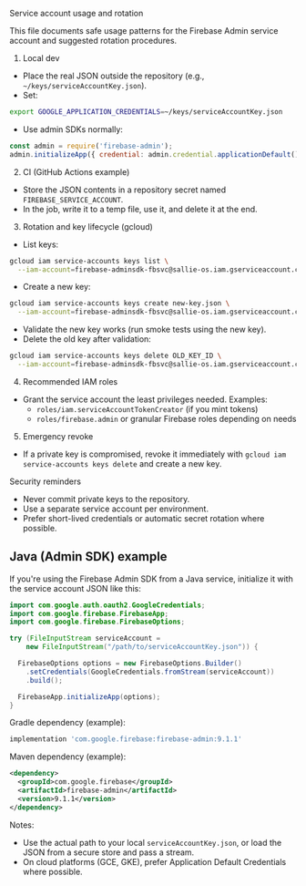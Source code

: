 Service account usage and rotation

This file documents safe usage patterns for the Firebase Admin service account and suggested rotation procedures.

1) Local dev
- Place the real JSON outside the repository (e.g., `~/keys/serviceAccountKey.json`).
- Set:

```bash
export GOOGLE_APPLICATION_CREDENTIALS=~/keys/serviceAccountKey.json
```

- Use admin SDKs normally:

```js
const admin = require('firebase-admin');
admin.initializeApp({ credential: admin.credential.applicationDefault() });
```

2) CI (GitHub Actions example)
- Store the JSON contents in a repository secret named `FIREBASE_SERVICE_ACCOUNT`.
- In the job, write it to a temp file, use it, and delete it at the end.

3) Rotation and key lifecycle (gcloud)
- List keys:

```bash
gcloud iam service-accounts keys list \
  --iam-account=firebase-adminsdk-fbsvc@sallie-os.iam.gserviceaccount.com
```

- Create a new key:

```bash
gcloud iam service-accounts keys create new-key.json \
  --iam-account=firebase-adminsdk-fbsvc@sallie-os.iam.gserviceaccount.com
```

- Validate the new key works (run smoke tests using the new key).
- Delete the old key after validation:

```bash
gcloud iam service-accounts keys delete OLD_KEY_ID \
  --iam-account=firebase-adminsdk-fbsvc@sallie-os.iam.gserviceaccount.com
```

4) Recommended IAM roles
- Grant the service account the least privileges needed. Examples:
  - `roles/iam.serviceAccountTokenCreator` (if you mint tokens)
  - `roles/firebase.admin` or granular Firebase roles depending on needs

5) Emergency revoke
- If a private key is compromised, revoke it immediately with `gcloud iam service-accounts keys delete` and create a new key.

Security reminders
- Never commit private keys to the repository.
- Use a separate service account per environment.
- Prefer short-lived credentials or automatic secret rotation where possible.

Java (Admin SDK) example
------------------------
If you're using the Firebase Admin SDK from a Java service, initialize it with the service account JSON like this:

```java
import com.google.auth.oauth2.GoogleCredentials;
import com.google.firebase.FirebaseApp;
import com.google.firebase.FirebaseOptions;

try (FileInputStream serviceAccount =
    new FileInputStream("/path/to/serviceAccountKey.json")) {

  FirebaseOptions options = new FirebaseOptions.Builder()
    .setCredentials(GoogleCredentials.fromStream(serviceAccount))
    .build();

  FirebaseApp.initializeApp(options);
}
```

Gradle dependency (example):

```gradle
implementation 'com.google.firebase:firebase-admin:9.1.1'
```

Maven dependency (example):

```xml
<dependency>
  <groupId>com.google.firebase</groupId>
  <artifactId>firebase-admin</artifactId>
  <version>9.1.1</version>
</dependency>
```

Notes:
- Use the actual path to your local `serviceAccountKey.json`, or load the JSON from a secure store and pass a stream.
- On cloud platforms (GCE, GKE), prefer Application Default Credentials where possible.
